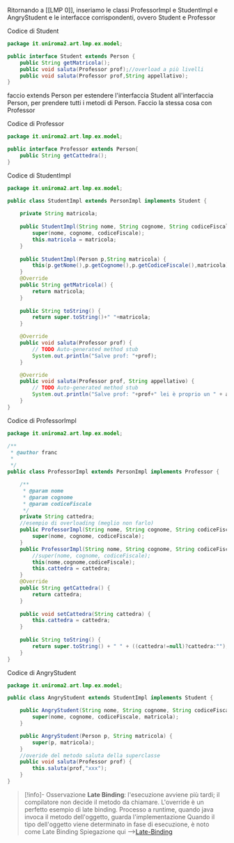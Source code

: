 Ritornando a [[LMP 0]], inseriamo le classi ProfessorImpl e StudentImpl e AngryStudent e le interfacce corrispondenti, ovvero Student e Professor

Codice di Student
```java
package it.uniroma2.art.lmp.ex.model;

public interface Student extends Person {
	public String getMatricola();
	public void saluta(Professor prof);//overload a più livelli
	public void saluta(Professor prof,String appellativo);
}

```
faccio extends Person per estendere l'interfaccia Student all'interfaccia Person, per prendere tutti i metodi di Person. 
Faccio la stessa cosa con Professor

Codice di Professor
```java
package it.uniroma2.art.lmp.ex.model;

public interface Professor extends Person{
	public String getCattedra();
}

```

Codice di StudentImpl
```java
package it.uniroma2.art.lmp.ex.model;

public class StudentImpl extends PersonImpl implements Student {
	
	private String matricola;
	
	public StudentImpl(String nome, String cognome, String codiceFiscale,String matricola) {
		super(nome, cognome, codiceFiscale);
		this.matricola = matricola;
	}
	
	public StudentImpl(Person p,String matricola) {
		this(p.getNome(),p.getCognome(),p.getCodiceFiscale(),matricola);
	}
	@Override
	public String getMatricola() {
		return matricola;
	}
	
	public String toString() {
		return super.toString()+" "+matricola;
	}

	@Override
	public void saluta(Professor prof) {
		// TODO Auto-generated method stub
		System.out.println("Salve prof: "+prof);
	}

	@Override
	public void saluta(Professor prof, String appellativo) {
		// TODO Auto-generated method stub
		System.out.println("Salve prof: "+prof+" lei è proprio un " + appellativo);
	}
}
```

Codice di ProfessorImpl

```java
package it.uniroma2.art.lmp.ex.model;

/**
 * @author franc
 *
 */
public class ProfessorImpl extends PersonImpl implements Professor {

	/**
	 * @param nome
	 * @param cognome
	 * @param codiceFiscale
	 */
	private String cattedra;
	//esempio di overloading (meglio non farlo)
	public ProfessorImpl(String nome, String cognome, String codiceFiscale) {
		super(nome, cognome, codiceFiscale);
	}
	public ProfessorImpl(String nome, String cognome, String codiceFiscale,String cattedra) {
		//super(nome, cognome, codiceFiscale);
		this(nome,cognome,codiceFiscale);
		this.cattedra = cattedra;
	}
	@Override
	public String getCattedra() {
		return cattedra;
	}
	
	public void setCattedra(String cattedra) {
		this.cattedra = cattedra;
	}
	
	public String toString() {
		return super.toString() + " " + ((cattedra!=null)?cattedra:"");//espressione compatta per if-then-else
	}
}
```

Codice di AngryStudent
```java
package it.uniroma2.art.lmp.ex.model;

public class AngryStudent extends StudentImpl implements Student {

	public AngryStudent(String nome, String cognome, String codiceFiscale, String matricola) {
		super(nome, cognome, codiceFiscale, matricola);
	}

	public AngryStudent(Person p, String matricola) {
		super(p, matricola);
	}
	//overide del metodo saluta della superclasse
	public void saluta(Professor prof) {
		this.saluta(prof,"xxx");
	}
}
```


>[!info]- Osservazione
>**Late Binding**: l'esecuzione avviene più tardi; il compilatore non decide il metodo da chiamare. L'override è un perfetto esempio di late binding. 
>Processo a runtime, quando java invoca il metodo dell'oggetto, guarda l'implementazione
>Quando il tipo dell'oggetto viene determinato in fase di esecuzione, è noto come Late Binding
>Spiegazione qui -->[Late-Binding](http://www.diag.uniroma1.it//liberato/laboratorio/late/late.html)







